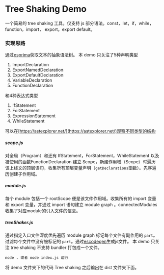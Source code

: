 # Tree Shaking Demo
一个简易的 tree shaking 工具。仅支持 js 部分语法。const，let，if，while，function，import， export，export default。
### 实现思路
通过[esprima](https://github.com/jquery/esprima)获取文本的抽象语法树。
本 demo 只关注了5种声明类型
1. ImportDeclaration
2. ExportNamedDeclaration
3. ExportDefaultDeclaration
4. VariableDeclaration
5. FunctionDeclaration

和4种表达式类型
1. IfStatement
2. ForStatement
3. ExpressionStatement
4. WhileStatement

可以在[https://astexplorer.net/](https://astexplorer.net/)观察不同类型的结构

##### scope.js
对全局（Program）和还有 IfStatement，ForStatement，WhileStatement 以及被使用的函数FunctionDeclaration 建立 Scope，新建作用域（Scope）时遍历该上线文的顶层语句，收集所有顶层变量声明（`getDeclarations`函数）。先序遍历创建子作用域。
##### module.js
每个 module 包括一个 rootScope 便是该文件作用域。收集所有的 import 变量和 export 变量，并通过 import 语句建立 module graph 。connectedModules 收集了对应module的引入文件的信息。
##### treeShaker.js
通过指定入口文件深度优先遍历 module graph 标记每个文件有副作用的  `part`。过滤每个文件中没有被标记的 `part`。通过[escodegen](https://github.com/estools/escodegen)生成js文件。
本 demo 只关注 tree shaking 不支持 bundler 打包成一个文件。
```shell
node . 或者 node index.js 运行
```
将 demo 文件夹下的代码 Tree shaking 之后输出在 dist 文件夹下面。